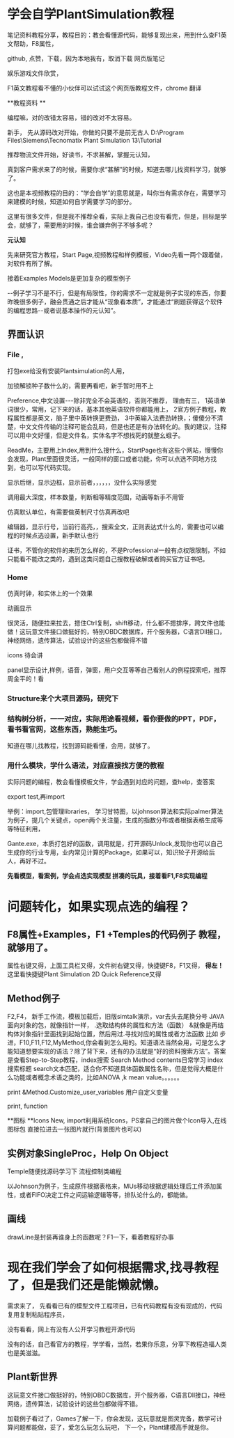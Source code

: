 # 学会自学PlantSimulation教程


笔记资料教程分享，教程目的：教会看懂源代码，能够复现出来，用到什么查F1英文帮助，F8属性，


github,  点赞，下载，因为本地我有，取消下载         网页版笔记

娱乐游戏文件欣赏，

F1英文教程看不懂的小伙伴可以试试这个网页版教程文件，chrome 翻译

**教程资料
**


编程嘛，对的改错太容易，错的改对不太容易。

新手， 先从源码改对开始，你做的只要不是前无古人
D:\Program Files\Siemens\Tecnomatix Plant Simulation 13\Tutorial

推荐物流文件开始，好读书，不求甚解，掌握元认知，

真到客户需求来了的时候，需要你求“甚解”的时候，知道去哪儿找资料学习，就够了。

这也是本视频教程的目的：“学会自学”的意思就是，叫你当有需求存在，需要学习来建模的时候，知道如何自学需要学习的部分。


这里有很多文件，但是我不推荐全看，实际上我自己也没有看完，但是，目标是学会，就够了，需要用的时候，谁会嫌弃例子不够多呢？

**元认知**

先来研究官方教程，Start Page,视频教程和样例模板，Video先看一两个跟着做，对软件有所了解。

接着Examples Models是更加复杂的模型例子

--例子学习不是不行，但是有局限性，你的需求不一定就是例子实现的东西，你要昨晚很多例子，融会贯通之后才能从“现象看本质”，才能通过“刷题获得这个软件的编程思路--或者说基本操作的元认知”。

## 界面认识
### File ,
打包exe给没有安装Plantsimulation的人用，

加锁解锁种子数什么的，需要再看吧，新手暂时用不上

Preference,中文设置---除非完全不会英语的，否则不推荐，
理由有三，
1英语单词很少，常用，记下来的话，基本其他英语软件你都能用上，
2官方例子教程，教程属性都是英文，脑子里中英转换更费劲，
3中英输入法费劲转换，；傻傻分不清楚，中文文件传输的注释可能会乱码，但是也还是有办法转化的。我的建议，注释可以用中文好懂，但是文件名，实体名字不想找死的就整幺蛾子。

ReadMe，主要用上Index,用到什么搜什么，StartPage也有这些个网站，慢慢你会发现，Plant里面很灵活，一般同样的窗口或者功能，你可以点选不同地方找到，也可以写代码实现。



显示后继，显示边框，显示前者，，，，，，没什么实际感觉

调用最大深度，样本数量，判断相等精度范围，动画等新手不用管


仿真默认单位，有需要做英制尺寸仿真再改吧

编辑器，显示行号，当前行高亮，，搜索全文，正则表达式什么的，需要也可以编程的时候点选设置，新手默认也行

证书，不管你的软件的来历怎么样的，不是Professional一般有点权限限制，不如只能看不能改之类的，遇到这类问题自己搜教程破解或者购买官方证书吧。

### Home
仿真时钟，和实体上的一个效果

动画显示

很灵活，随便拉来拉去，摁住Ctrl复制，shift移动，什么都不摁排序，跨文件也能做！这玩意文件接口做挺好的，特别OBDC数据库，开个服务器，C语言Dll接口，神经网络，遗传算法，试验设计的这些包都做得不错

icons 待会讲

panel显示设计,样例，语音，弹窗，用户交互等等自己看别人的例程探索吧，推荐周金平的！看

### Structure来个大项目源码，研究下


### 结构树分析，一一对应，实际用途看视频，看你要做的PPT，PDF，看书看官网，这些东西，熟能生巧。
知道在哪儿找教程，找到源码能看懂，会用，就够了。

### 用什么模块，学什么语法，对应直接找方便的教程
实际问题的编程，教会看懂模板文件，学会遇到对应的问题，查help，查答案

export test,再import


举例：import,包管理libraries，
学习甘特图，以johnson算法和实际palmer算法为例子，提几个关键点，open两个关注量，生成的指数分布或者根据表格生成等等特征利用，

Gante.exe，本质打包好的函数，调用就是，打开源码Unlock,发现你也可以自己生成你的行业专用，业内常见计算的Package，如果可以，知识轮子开源给后人，再好不过。


**先看模型，看案例，学会点选实现模型 拼凑的玩具，接着看F1,F8实现编程**


# 问题转化，如果实现点选的编程？
## F8属性+Examples，F1 +Temples的代码例子 教程，就够用了。
属性右键又得，上面工具栏又得，文件树右键又得，快捷键F8，F1又得，
**得左！**
这里看快捷键Plant Simulation 2D Quick Reference又得
## Method例子
F2,F4，
新手工作流，模板加载后，旧版simtalk演示，var去头去尾换分号
JAVA面向对象的包，就像指针一样，
.选取结构体的属性和方法（函数）
&就像是再结构体对象指针里面找到起始位置，然后用过.寻找对应的属性或者方法函数
比如
步进，F10,F11,F12,MyMethod,你会看到怎么用的。知道语法当然会用，可是怎么才能知道想要实现的语法？除了背下来，还有的办法就是“好的资料搜索方法”。答案是查看Step-to-Step教程，index搜索
Search Method
contents日常学习
index搜索标题
search文本匹配，适合你不知道具体函数属性名称，但是觉得大概是什么功能或者概念术语之类的，比如ANOVA  ,k mean value。。。。。。

print &Method.Customize_user_variables
用户自定义变量

print, function

**图标
**Icons
New,
import利用系统Icons，PS拿自己的图片做个Icon导入,在线图标包
直接拉进去一张图片就行(背景图片也可以)


## 实例对象**SingleProc**，Help On Object

Temple随便找源码学习下    流程控制类编程

以Johnson为例子，生成原件根据表格来，MUs移动根据逻辑处理后工件添加属性，或者FIFO决定工件之间运输逻辑等等，排队论什么的，都能做。

## 画线

drawLine是封装再谁身上的函数呢？F1一下，看着教程好办事

# 现在我们学会了如何根据需求,找寻教程了，但是我们还是能懒就懒。
需求来了，
先看看已有的模型文件工程项目，已有代码教程有没有现成的，代码复用复制粘贴程序员，

没有看看，网上有没有人公开学习教程开源代码

没有的话，自己看官方的教程，学学看，当然，若果你乐意，分享下教程造福人类也是美滋滋。


## Plant新世界
这玩意文件接口做挺好的，特别OBDC数据库，开个服务器，C语言Dll接口，神经网络，遗传算法，试验设计的这些包都做得不错。

加载例子看过了，Games了解一下，你会发现，这玩意就是图灵完备，数学可计算问题都能做，妥了，爱怎么玩怎么玩吧，
下一个，Plant建模高手就是你。



























































































































































































































































































































































 

























































































































































































































































































































































































































































































































































































































































